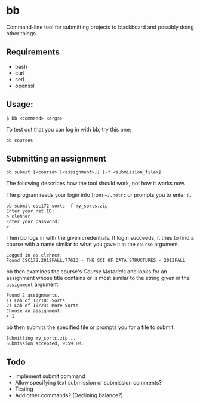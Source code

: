 bb
==

Command-line tool for submitting projects to blackboard and possibly doing other
things.

Requirements
------------

- bash
- curl
- sed
- openssl

Usage:
------

    $ bb <command> <args>

To test out that you can log in with bb, try this one:

    bb courses

Submitting an assignment
------------------------

    bb submit [<course> [<assignment>]] [-f <submission_file>]

The following describes how the tool should work, not how it works now.

The program reads your login info from `~/.netrc` or prompts you
to enter it.

    bb submit csc172 sorts -f my_sorts.zip
    Enter your net ID:
    > clehner
    Enter your password:
    >

Then bb logs in with the given credentials. If login succeeds, it tries to
find a course with a name similar to what you gave it in the `course` argument.

    Logged in as clehner.
    Found CSC172.2012FALL.77613 - THE SCI OF DATA STRUCTURES - 2012FALL

bb then examines the course's _Course Materials_ and looks for an assignment
whose title contains or is most similar to the string given in the `assignment`
argument.

    Found 2 assignments.
    1) Lab of 10/18: Sorts
    2) Lab of 10/23: More Sorts
    Choose an assignment:
    > 1

bb then submits the specified file or prompts you for a file to submit.

    Submitting my_sorts.zip...
    Submission accepted, 9:59 PM.

Todo
----

- Implement submit command
- Allow specifying text submission or submission comments?
- Testing
- Add other commands? (Declining balance?)
